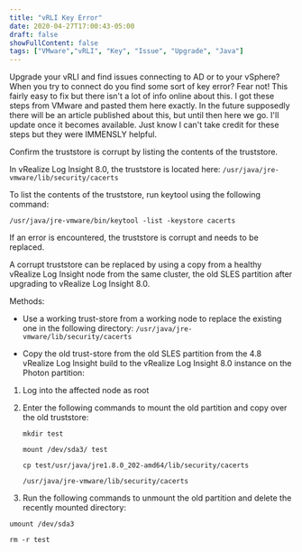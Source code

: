 ```yaml
---
title: "vRLI Key Error"
date: 2020-04-27T17:00:43-05:00
draft: false
showFullContent: false
tags: ["VMware","vRLI", "Key", "Issue", "Upgrade", "Java"]
---
```


Upgrade your vRLI and find issues connecting to AD or to your vSphere? When you try to connect do you find some sort of key error? Fear not! This fairly easy to fix but there isn't a lot of info online about this. I got these steps from VMware and pasted them here exactly. In the future supposedly there will be an article published about this, but until then here we go. I'll update once it becomes available. Just know I can't take credit for these steps but they were IMMENSLY helpful. 

Confirm the truststore is corrupt by listing the contents of the truststore.

In vRealize Log Insight 8.0, the truststore is located here:
```/usr/java/jre-vmware/lib/security/cacerts```

To list the contents of the truststore, run keytool using the following command:

```/usr/java/jre-vmware/bin/keytool -list -keystore cacerts```

If an error is encountered, the truststore is corrupt and needs to be replaced.

A corrupt truststore can be replaced by using a copy from a healthy vRealize Log Insight node from the same cluster, the old SLES partition after upgrading to vRealize Log Insight 8.0. 

Methods:
- Use a working trust-store from a working node to replace the existing one in the following directory:
```/usr/java/jre-vmware/lib/security/cacerts```

- Copy the old trust-store from the old SLES partition from the 4.8 vRealize Log Insight build to the vRealize Log Insight 8.0 instance on the Photon partition:
1. Log into the affected node as root
2. Enter the following commands to mount the old partition and copy over the old truststore:

	```mkdir test```

	```mount /dev/sda3/ test```

	```cp test/usr/java/jre1.8.0_202-amd64/lib/security/cacerts```

	```/usr/java/jre-vmware/lib/security/cacerts```
	
3. Run the following commands to unmount the old partition and delete the recently mounted directory:

```umount /dev/sda3```

```rm -r test```

